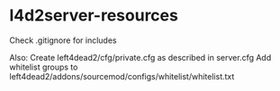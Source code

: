 # l4d2server-resources

Check .gitignore for includes

Also:
Create left4dead2/cfg/private.cfg as described in server.cfg
Add whitelist groups to left4dead2/addons/sourcemod/configs/whitelist/whitelist.txt